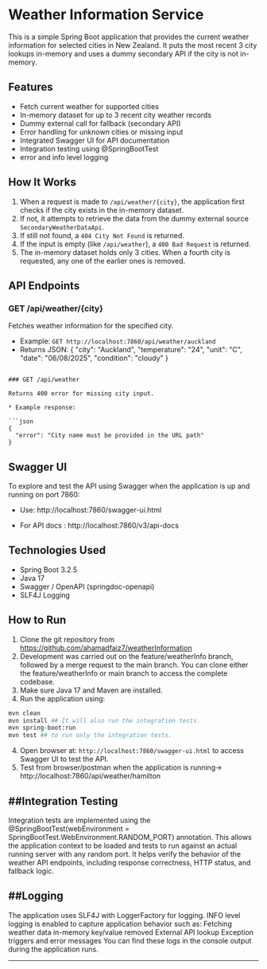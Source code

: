 # Weather Information Service

This is a simple Spring Boot application that provides the current weather information for selected cities in New
Zealand.
It puts the most recent 3 city lookups in-memory and uses a dummy secondary API if the city is not in-memory.

## Features

* Fetch current weather for supported cities
* In-memory dataset for up to 3 recent city weather records
* Dummy external call for fallback (secondary API)
* Error handling for unknown cities or missing input
* Integrated Swagger UI for API documentation
* Integration testing using @SpringBootTest
* error and info level logging

## How It Works

1. When a request is made to `/api/weather/{city}`, the application first checks if the city exists in the in-memory
   dataset.
2. If not, it attempts to retrieve the data from the dummy external source `SecondaryWeatherDataApi`.
3. If still not found, a `404 City Not Found` is returned.
4. If the input is empty (like `/api/weather`), a `400 Bad Request` is returned.
5. The in-memory dataset holds only 3 cities. When a fourth city is requested, any one of the earlier ones is removed.

## API Endpoints

### GET /api/weather/{city}

Fetches weather information for the specified city.

* Example: `GET http://localhost:7860/api/weather/auckland`
* Returns JSON:
  {
  "city": "Auckland",
  "temperature": "24",
  "unit": "C",
  "date": "06/08/2025",
  "condition": "cloudy"
  }

```

### GET /api/weather

Returns 400 error for missing city input.

* Example response:

```json
{
  "error": "City name must be provided in the URL path"
}
```

## Swagger UI

To explore and test the API using Swagger when the application is up and running on port 7860:
* Use: http://localhost:7860/swagger-ui.html

* For API docs : http://localhost:7860/v3/api-docs

## Technologies Used
* Spring Boot 3.2.5
* Java 17
* Swagger / OpenAPI (springdoc-openapi)
* SLF4J Logging

## How to Run
1. Clone the git repository from https://github.com/ahamadfaiz7/weatherInformation
2. Development was carried out on the feature/weatherInfo branch, followed by a merge request to the main branch.
   You can clone either the feature/weatherInfo or main branch to access the complete codebase.
2. Make sure Java 17 and Maven are installed.
3. Run the application using:
```bash
mvn clean
mvn install ## It will also run the integration tests.
mvn spring-boot:run
mvn test ## to run only the integration tests.
```
4. Open browser at: `http://localhost:7860/swagger-ui.html` to access Swagger UI to test the API.
5. Test from browser/postman when the application is running-> http://localhost:7860/api/weather/hamilton

##Integration Testing
------------------------------
Integration tests are implemented using the @SpringBootTest(webEnvironment = SpringBootTest.WebEnvironment.RANDOM_PORT)
annotation.
This allows the application context to be loaded and tests to run against an actual running server with any random port.
It helps verify the behavior of the weather API endpoints, including response correctness, HTTP status, and fallback
logic.

##Logging
-----------------------------------
The application uses SLF4J with LoggerFactory for logging.
INFO level logging is enabled to capture application behavior such as:
Fetching weather data
in-memory key/value removed
External API lookup
Exception triggers and error messages
You can find these logs in the console output during  the application runs.

-------------------------------------------------------------------------------------------------------------------------